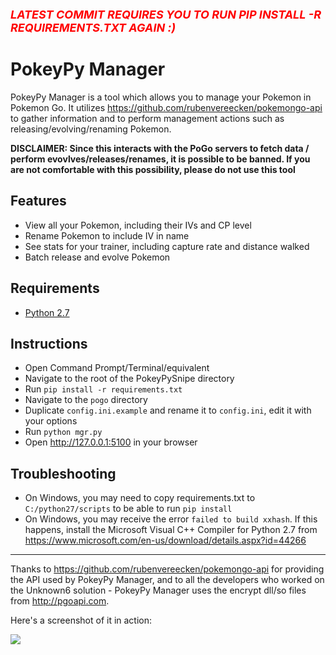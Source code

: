 <font color=red size=4>***LATEST COMMIT REQUIRES YOU TO RUN PIP INSTALL -R REQUIREMENTS.TXT AGAIN :)***</font>


PokeyPy Manager
============

PokeyPy Manager is a tool which allows you to manage your Pokemon in Pokemon Go. It utilizes https://github.com/rubenvereecken/pokemongo-api to gather information and to perform management actions
such as releasing/evolving/renaming Pokemon.

<b>DISCLAIMER: Since this interacts with the PoGo servers to fetch data / perform evovlves/releases/renames, it is possible to be banned. If you are not comfortable with this possibility, please do not use this tool</b>

Features
--------

- View all your Pokemon, including their IVs and CP level
- Rename Pokemon to include IV in name
- See stats for your trainer, including capture rate and distance walked
- Batch release and evolve Pokemon

Requirements
------------

- [Python 2.7](https://www.python.org/downloads/release/python-2712/)


Instructions
------------

- Open Command Prompt/Terminal/equivalent
- Navigate to the root of the PokeyPySnipe directory
- Run ```pip install -r requirements.txt```
- Navigate to the ```pogo``` directory
- Duplicate ```config.ini.example``` and rename it to ```config.ini```, edit it with your options
- Run ```python mgr.py```
- Open http://127.0.0.1:5100 in your browser

Troubleshooting
---------------
- On Windows, you may need to copy requirements.txt to ```C:/python27/scripts``` to be able to run ```pip install```
- On Windows, you may receive the error ```failed to build xxhash```. If this happens, install the Microsoft Visual C++ Compiler for Python 2.7 from https://www.microsoft.com/en-us/download/details.aspx?id=44266

--------------


Thanks to https://github.com/rubenvereecken/pokemongo-api for providing the API used by PokeyPy Manager, and to all the developers who worked on the Unknown6 solution - PokeyPy Manager uses the encrypt dll/so files from http://pgoapi.com.


Here's a screenshot of it in action:

<img src="http://i.imgur.com/rL1yd5D.png">
